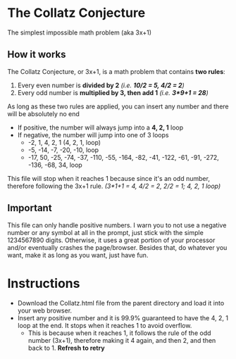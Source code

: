 # The Collatz Conjecture
The simplest impossible math problem (aka 3x+1)
## How it works
The Collatz Conjecture, or 3x+1, is a math problem that contains **two rules**:
1. Every even number is **divided by 2** *(i.e. **10/2 = 5, 4/2 = 2**)*
2. Every odd number is **multiplied by 3, then add 1** *(i.e. **3\*9+1 = 28**)*

As long as these two rules are applied, you can insert any number and there will be absolutely no end
* If positive, the number will always jump into a **4, 2, 1** loop
* If negative, the number will jump into one of 3 loops
  - -2, 1, 4, 2, 1 (4, 2, 1, loop)
  - -5, -14, -7, -20, -10, loop
  - -17, 50, -25, -74, -37, -110, -55, -164, -82, -41, -122, -61, -91, -272, -136, -68, 34, loop

This file will stop when it reaches 1 because since it's an odd number, therefore following the 3x+1 rule. *(3\*1+1 = 4, 4/2 = 2, 2/2 = 1; 4, 2, 1 loop)*

## Important
This file can only handle positive numbers.
I warn you to not use a negative number or any symbol at all in the prompt, just stick with the simple 1234567890 digits. Otherwise, it uses a great portion of your processor and/or eventually crashes the page/browser.
Besides that, do whatever you want, make it as long as you want, just have fun.

# Instructions
- Download the Collatz.html file from the parent directory and load it into your web browser.
- Insert any positive number and it is 99.9% guaranteed to have the 4, 2, 1 loop at the end. It stops when it reaches 1 to avoid overflow.
    - This is because when it reaches 1, it follows the rule of the odd number (3x+1), therefore making it 4 again, and then 2, and then back to 1.
**Refresh to retry**
